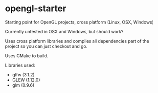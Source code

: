 # opengl-starter
Starting point for OpenGL projects, cross platform (Linux, OSX, Windows)

Currently untested in OSX and Windows, but should work?

Uses cross platform libraries and compiles all dependencies part of the project so you can just checkout and go.

Uses CMake to build.

Libraries used:
* glfw (3.1.2)
* GLEW (1.12.0)
* glm (0.9.6)
